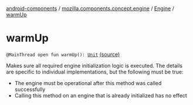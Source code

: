 [android-components](../../index.md) / [mozilla.components.concept.engine](../index.md) / [Engine](index.md) / [warmUp](./warm-up.md)

# warmUp

`@MainThread open fun warmUp(): `[`Unit`](https://kotlinlang.org/api/latest/jvm/stdlib/kotlin/-unit/index.html) [(source)](https://github.com/mozilla-mobile/android-components/blob/master/components/concept/engine/src/main/java/mozilla/components/concept/engine/Engine.kt#L64)

Makes sure all required engine initialization logic is executed. The
details are specific to individual implementations, but the following must be true:

* The engine must be operational after this method was called successfully
* Calling this method on an engine that is already initialized has no effect
